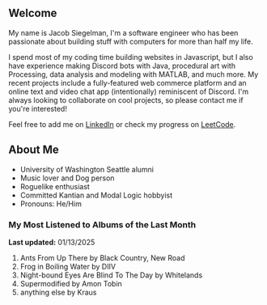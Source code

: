 
## Welcome
My name is Jacob Siegelman, I'm a software engineer who has been passionate about building stuff with computers for more than half my life.

I spend most of my coding time building websites in Javascript, but I also have experience making Discord bots with Java, procedural art with Processing, data analysis and modeling with MATLAB, and much more. My recent projects include a fully-featured web commerce platform and an online text and video chat app (intentionally) reminiscent of Discord. I'm always looking to collaborate on cool projects, so please contact me if you're interested!

Feel free to add me on [LinkedIn](https://www.linkedin.com/in/jacob-siegelman/) or check my progress on [LeetCode](https://leetcode.com/jsiegelman/).

## About Me
- University of Washington Seattle alumni
- Music lover and Dog person
- Roguelike enthusiast
- Committed Kantian and Modal Logic hobbyist
- Pronouns: He/Him

### My Most Listened to Albums of the Last Month
**Last updated:** 01/13/2025 <!-- lfm -->   
1. <!-- lfm -->Ants From Up There by Black Country, New Road  
2. <!-- lfm -->Frog in Boiling Water by DIIV  
3. <!-- lfm -->Night-bound Eyes Are Blind To The Day by Whitelands  
4. <!-- lfm -->Supermodified by Amon Tobin  
5. <!-- lfm -->anything else by Kraus  
